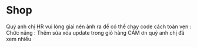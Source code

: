 # Shop
Quý anh chị  HR  vui lòng giaỉ nén ảnh ra để có thể chạy code cách toàn vẹn : 
Chức năng : Thêm sửa xóa update trong giỏ hàng
CÁM ơn quý anh chị đã xem nhiều
